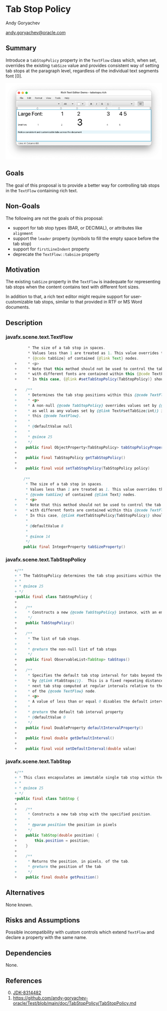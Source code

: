 # Tab Stop Policy

Andy Goryachev

<andy.goryachev@oracle.com>


## Summary

Introduce a `tabStopPolicy` property in the `TextFlow` class which, when set, overrides the existing `tabSize`
value and provides consistent way of setting tab stops at the paragraph level, regardless of the individual text
segments font [0].

![screenshot](tab-stops-demo.png)


## Goals

The goal of this proposal is to provide a better way for controlling tab stops in the `TextFlow` containing rich text.



## Non-Goals

The following are not the goals of this proposal:

- support for tab stop types (BAR, or DECIMAL), or attributes like `alignment`
- support the `leader` property (symbols to fill the empty space before the tab stop)
- support for `firstLineIndent` property
- deprecate the `TextFlow::tabsize` property



## Motivation

The existing `tabSize` property in the `TextFlow` is inadequate for representing tab stops when the content
contains text with different font sizes.

In addition to that, a rich text editor might require support for user-customizable tab stops, similar to that provided
in RTF or MS Word documents.




## Description

### javafx.scene.text.TextFlow

```java
	      * The size of a tab stop in spaces.
	      * Values less than 1 are treated as 1. This value overrides the
	      * {@code tabSize} of contained {@link Text} nodes.
	+     * <p>
	+     * Note that this method should not be used to control the tab placement when multiple {@code Text} nodes
	+     * with different fonts are contained within this {@code TextFlow}.
	+     * In this case, {@link #setTabStopPolicy(TabStopPolicy)} should be used instead.

	+    /**
	+     * Determines the tab stop positions within this {@code TextFlow}.
	+     * <p>
	+     * A non-null {@code TabStopPolicy} overrides values set by {@link #setTabSize(int)},
	+     * as well as any values set by {@link Text#setTabSize(int)} in individual {@code Text} instances within
	+     * this {@code TextFlow}.
	+     *
	+     * @defaultValue null
	+     *
	+     * @since 25
	+     */
	+    public final ObjectProperty<TabStopPolicy> tabStopPolicyProperty()
	+
	+    public final TabStopPolicy getTabStopPolicy()
	+
	+    public final void setTabStopPolicy(TabStopPolicy policy)
	
	    /**
	     * The size of a tab stop in spaces.
	     * Values less than 1 are treated as 1. This value overrides the
	     * {@code tabSize} of contained {@link Text} nodes.
	+    * <p>
	+    * Note that this method should not be used to control the tab placement when multiple {@code Text} nodes
	+    * with different fonts are contained within this {@code TextFlow}.
	+    * In this case, {@link #setTabStopPolicy(TabStopPolicy)} should be used instead.
	     *
	     * @defaultValue 8
	     *
	     * @since 14
	     */
	    public final IntegerProperty tabSizeProperty()
```


### javafx.scene.text.TabStopPolicy

```java
	+/**
	+ * The TabStopPolicy determines the tab stop positions within the text layout.
	+ *
	+ * @since 25
	+ */
	+public final class TabStopPolicy {
	+
	+    /**
	+     * Constructs a new {@code TabStopPolicy} instance, with an empty list of stops.
	+     */
	+    public TabStopPolicy()
	+
	+    /**
	+     * The list of tab stops.
	+     *
	+     * @return the non-null list of tab stops
	+     */
	+    public final ObservableList<TabStop> tabStops() 
	+
	+    /**
	+     * Specifies the default tab stop interval for tabs beyond the last stop provided
	+     * by {@link #tabStops()}.  This is a fixed repeating distance (in pixels) to the
	+     * next tab stop computed at regular intervals relative to the leading edge
	+     * of the {@code TextFlow} node.
	+     * <p>
	+     * A value of less than or equal 0 disables the default interval.
	+     *
	+     * @return the default tab interval property
	+     * @defaultValue 0
	+     */
	+    public final DoubleProperty defaultIntervalProperty() 
	+
	+    public final double getDefaultInterval()
	+
	+    public final void setDefaultInterval(double value)
```

### javafx.scene.text.TabStop

```java
	+/**
	+ * This class encapsulates an immutable single tab stop within the {@link TabStopPolicy}.
	+ *
	+ * @since 25
	+ */
	+public final class TabStop {
	+
	+    /**
	+     * Constructs a new tab stop with the specified position.
	+     *
	+     * @param position the position in pixels
	+     */
	+    public TabStop(double position) {
	+        this.position = position;
	+    }
	+
	+    /**
	+     * Returns the position, in pixels, of the tab.
	+     * @return the position of the tab
	+     */
	+    public final double getPosition()
```


## Alternatives

None known.



## Risks and Assumptions

Possible incompatibility with custom controls which extend `TextFlow` and declare a property with the same name. 



## Dependencies

None.



## References

0. [JDK-8314482](https://bugs.openjdk.org/browse/JDK-8314482)
1. https://github.com/andy-goryachev-oracle/Test/blob/main/doc/TabStopPolicy/TabStopPolicy.md
